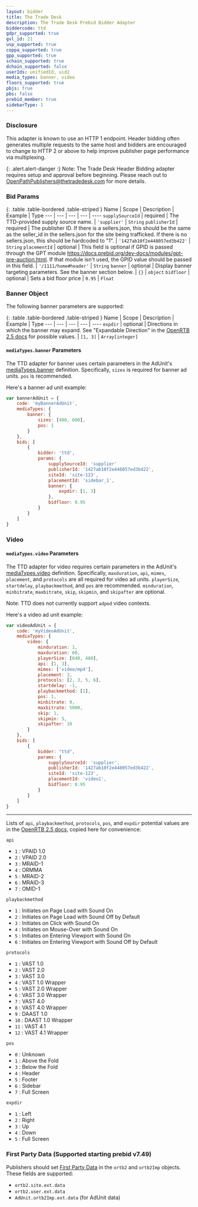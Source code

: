 ```yaml
---
layout: bidder
title: The Trade Desk
description: The Trade Desk Prebid Bidder Adapter
biddercode: ttd
gdpr_supported: true
gvl_id: 21
usp_supported: true
coppa_supported: true
gpp_supported: true
schain_supported: true
dchain_supported: false
userIds: unifiedId, uid2
media_types: banner, video
floors_supported: true
pbjs: true
pbs: false
prebid_member: true
sidebarType: 1
---
```


### Disclosure

This adapter is known to use an HTTP 1 endpoint. Header bidding often generates multiple requests to the same host and bidders are encouraged to change to HTTP 2 or above to help improve publisher page performance via multiplexing.

{: .alert.alert-danger :}
Note: The Trade Desk Header Bidding adapter requires setup and approval before beginning. Please reach out to <OpenPathPublishers@thetradedesk.com> for more details.

### Bid Params

{: .table .table-bordered .table-striped }
Name | Scope | Description | Example | Type
--- | --- | --- | --- | ----
`supplySourceId` | required | The TTD-provided supply source name. | `'supplier'` | `String`
`publisherId` | required | The publisher ID. If there is a sellers.json, this should be the same as the seller_id in the sellers.json for the site being trafficked. If there is no sellers.json, this should be hardcoded to "1". | `'1427ab10f2e448057ed3b422'` | `String`
`placementId` | optional | This field is optional if GPID is passed through the GPT module <https://docs.prebid.org/dev-docs/modules/gpt-pre-auction.html>. If that module isn't used, the GPID value should be passed in this field. | `'/1111/home#header'` | `String`
`banner` | optional | Display banner targeting parameters. See the banner section below. | `{}` | `object`
`bidfloor` | optional | Sets a bid floor price | `0.95` | `Float`

### Banner Object

The following banner parameters are supported:

{: .table .table-bordered .table-striped }
Name | Scope | Description | Example | Type
--- | --- | --- | --- | ----
`expdir` | optional | Directions in which the banner may expand. See "Expandable Direction" in the [OpenRTB 2.5 docs](https://www.iab.com/wp-content/uploads/2016/03/OpenRTB-API-Specification-Version-2-5-FINAL.pdf) for possible values. | `[1, 3]` | `Array[integer]`

#### `mediaTypes.banner` Parameters

The TTD adapter for banner uses certain parameters in the AdUnit's
[mediaTypes.banner](https://docs.prebid.org/dev-docs/adunit-reference.html#adUnit.mediaTypes.banner) definition. Specifically, `sizes` is required for banner ad units. `pos` is recommended.

Here's a banner ad unit example:

```javascript
var bannerAdUnit = {
    code: 'myBannerAdUnit',
    mediaTypes: {
        banner: {
            sizes: [400, 600],
            pos: 1
        }
    },
    bids: [
        {
            bidder: 'ttd',
            params: {
                supplySourceId: 'supplier'
                publisherId: '1427ab10f2e448057ed3b422',
                siteId: 'site-123',
                placementId: 'sidebar_1',
                banner: {
                    expdir: [1, 3]
                },
                bidfloor: 0.95
            }
        }
    ]
}
```

### Video

#### `mediaTypes.video` Parameters

The TTD adapter for video requires certain parameters in the AdUnit's
[mediaTypes.video](https://docs.prebid.org/dev-docs/adunit-reference.html#adUnit.mediaTypes.video) definition. Specifically, `maxduration`, `api`, `mimes`, `placement`, and `protocols` are all required for video ad units. `playerSize`, `startdelay`, `playbackmethod`, and `pos` are recommended. `minduration`, `minbitrate`, `maxbitrate`, `skip`, `skipmin`, and `skipafter` are optional.

Note: TTD does not currently support `adpod` video contexts.

Here's a video ad unit example:

```javascript
var videoAdUnit = {
    code: 'myVideoAdUnit',
    mediaTypes: {
        video: {
            minduration: 1,
            maxduration: 60,
            playerSize: [640, 480],
            api: [1, 3],
            mimes: ['video/mp4'],
            placement: 3,
            protocols: [2, 3, 5, 6],
            startdelay: -1,
            playbackmethod: [1],
            pos: 1,
            minbitrate: 0,
            maxbitrate: 5000,
            skip: 1,
            skipmin: 5,
            skipafter: 10
        }
    },
    bids: [
        {
            bidder: "ttd",
            params: {
                supplySourceId: 'supplier',
                publisherId: '1427ab10f2e448057ed3b422',
                siteId: 'site-123',
                placementId: 'video1',
                bidfloor: 0.95
            }
        }
    ]
}
```

---
Lists of `api`, `playbackmethod`, `protocols`, `pos`, and `expdir` potential values are in the [OpenRTB 2.5 docs](https://www.iab.com/wp-content/uploads/2016/03/OpenRTB-API-Specification-Version-2-5-FINAL.pdf), copied here for convenience:

`api`

- `1` : VPAID 1.0
- `2` : VPAID 2.0
- `3` : MRAID-1
- `4` : ORMMA
- `5` : MRAID-2
- `6` : MRAID-3
- `7` : OMID-1

`playbackmethod`

- `1` : Initiates on Page Load with Sound On
- `2` : Initiates on Page Load with Sound Off by Default
- `3` : Initiates on Click with Sound On
- `4` : Initiates on Mouse-Over with Sound On
- `5` : Initiates on Entering Viewport with Sound On
- `6` : Initiates on Entering Viewport with Sound Off by Default

`protocols`

- `1` : VAST 1.0
- `2` : VAST 2.0
- `3` : VAST 3.0
- `4` : VAST 1.0 Wrapper
- `5` : VAST 2.0 Wrapper
- `6` : VAST 3.0 Wrapper
- `7` : VAST 4.0
- `8` : VAST 4.0 Wrapper
- `9` : DAAST 1.0
- `10` : DAAST 1.0 Wrapper
- `11` : VAST 4.1
- `12` : VAST 4.1 Wrapper

`pos`

- `0` :  Unknown
- `1` :  Above the Fold
- `3` :  Below the Fold
- `4` :  Header
- `5` :  Footer
- `6` :  Sidebar
- `7` :  Full Screen

`expdir`

- `1` : Left
- `2` : Right
- `3` : Up
- `4` : Down
- `5` : Full Screen

### First Party Data (Supported starting prebid v7.49)

Publishers should set [First Party Data](https://docs.prebid.org/features/firstPartyData.html) in the `ortb2` and `ortb2Imp` objects. These fields are supported:

- `ortb2.site.ext.data`
- `ortb2.user.ext.data`
- `AdUnit.ortb2Imp.ext.data` (for AdUnit data)
